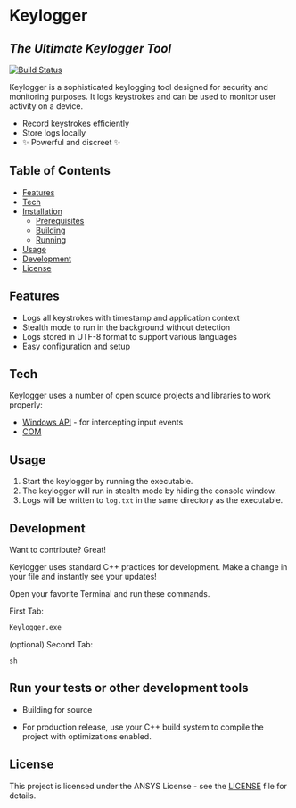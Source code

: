 # Keylogger
## _The Ultimate Keylogger Tool_

[![Build Status](https://travis-ci.org/Maksikos-ctrl/Keylogger.svg?branch=master)](https://travis-ci.org/Maksikos-ctrl/Keylogger)

Keylogger is a sophisticated keylogging tool designed for security and monitoring purposes. It logs keystrokes and can be used to monitor user activity on a device.

- Record keystrokes efficiently
- Store logs locally
- ✨ Powerful and discreet ✨

## Table of Contents

- [Features](#features)
- [Tech](#tech)
- [Installation](#installation)
  - [Prerequisites](#prerequisites)
  - [Building](#building)
  - [Running](#running)
- [Usage](#usage)
- [Development](#development)
- [License](#license)

## Features

- Logs all keystrokes with timestamp and application context
- Stealth mode to run in the background without detection
- Logs stored in UTF-8 format to support various languages
- Easy configuration and setup

## Tech

Keylogger uses a number of open source projects and libraries to work properly:

- [Windows API](https://docs.microsoft.com/en-us/windows/win32/api/) - for intercepting input events
- [COM](https://docs.microsoft)


## Usage

1. Start the keylogger by running the executable.
2. The keylogger will run in stealth mode by hiding the console window.
3. Logs will be written to `log.txt` in the same directory as the executable.

## Development

Want to contribute? Great!

Keylogger uses standard C++ practices for development. Make a change in your file and instantly see your updates!

Open your favorite Terminal and run these commands.

First Tab:

```sh
Keylogger.exe
```
(optional) Second Tab:
```
sh
```

## Run your tests or other development tools

 - Building for source

  - For production release, use your C++ build system to compile the project with optimizations enabled.

  
## License

This project is licensed under the ANSYS License - see the [LICENSE](https://www.ansys.com/academic/students) file for details.


